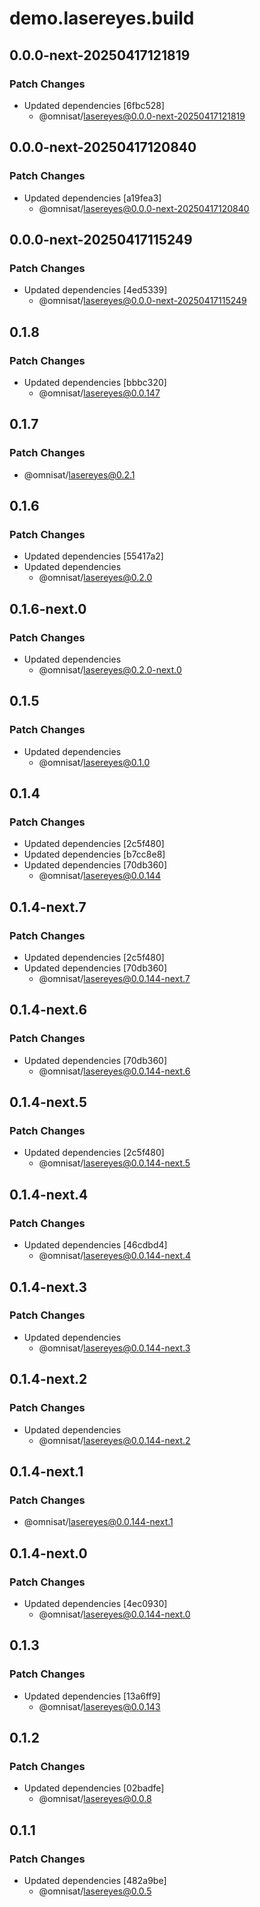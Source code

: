 # demo.lasereyes.build

## 0.0.0-next-20250417121819

### Patch Changes

- Updated dependencies [6fbc528]
  - @omnisat/lasereyes@0.0.0-next-20250417121819

## 0.0.0-next-20250417120840

### Patch Changes

- Updated dependencies [a19fea3]
  - @omnisat/lasereyes@0.0.0-next-20250417120840

## 0.0.0-next-20250417115249

### Patch Changes

- Updated dependencies [4ed5339]
  - @omnisat/lasereyes@0.0.0-next-20250417115249

## 0.1.8

### Patch Changes

- Updated dependencies [bbbc320]
  - @omnisat/lasereyes@0.0.147

## 0.1.7

### Patch Changes

- @omnisat/lasereyes@0.2.1

## 0.1.6

### Patch Changes

- Updated dependencies [55417a2]
- Updated dependencies
  - @omnisat/lasereyes@0.2.0

## 0.1.6-next.0

### Patch Changes

- Updated dependencies
  - @omnisat/lasereyes@0.2.0-next.0

## 0.1.5

### Patch Changes

- Updated dependencies
  - @omnisat/lasereyes@0.1.0

## 0.1.4

### Patch Changes

- Updated dependencies [2c5f480]
- Updated dependencies [b7cc8e8]
- Updated dependencies [70db360]
  - @omnisat/lasereyes@0.0.144

## 0.1.4-next.7

### Patch Changes

- Updated dependencies [2c5f480]
- Updated dependencies [70db360]
  - @omnisat/lasereyes@0.0.144-next.7

## 0.1.4-next.6

### Patch Changes

- Updated dependencies [70db360]
  - @omnisat/lasereyes@0.0.144-next.6

## 0.1.4-next.5

### Patch Changes

- Updated dependencies [2c5f480]
  - @omnisat/lasereyes@0.0.144-next.5

## 0.1.4-next.4

### Patch Changes

- Updated dependencies [46cdbd4]
  - @omnisat/lasereyes@0.0.144-next.4

## 0.1.4-next.3

### Patch Changes

- Updated dependencies
  - @omnisat/lasereyes@0.0.144-next.3

## 0.1.4-next.2

### Patch Changes

- Updated dependencies
  - @omnisat/lasereyes@0.0.144-next.2

## 0.1.4-next.1

### Patch Changes

- @omnisat/lasereyes@0.0.144-next.1

## 0.1.4-next.0

### Patch Changes

- Updated dependencies [4ec0930]
  - @omnisat/lasereyes@0.0.144-next.0

## 0.1.3

### Patch Changes

- Updated dependencies [13a6ff9]
  - @omnisat/lasereyes@0.0.143

## 0.1.2

### Patch Changes

- Updated dependencies [02badfe]
  - @omnisat/lasereyes@0.0.8

## 0.1.1

### Patch Changes

- Updated dependencies [482a9be]
  - @omnisat/lasereyes@0.0.5
